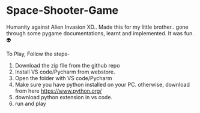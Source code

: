 # Space-Shooter-Game
Humanity against Alien Invasion XD.. Made this for my little brother.. gone through some pygame documentations, learnt and implemented. It was fun. 👽

To Play, Follow the steps-
1. Download the zip file from the github repo
2. Install VS code/Pycharm from webstore.
3. Open the folder with VS code/Pycharm
4. Make sure you have python installed on your PC. otherwise, download from here https://www.python.org/
5. download python extension in vs code.
6. run and play
